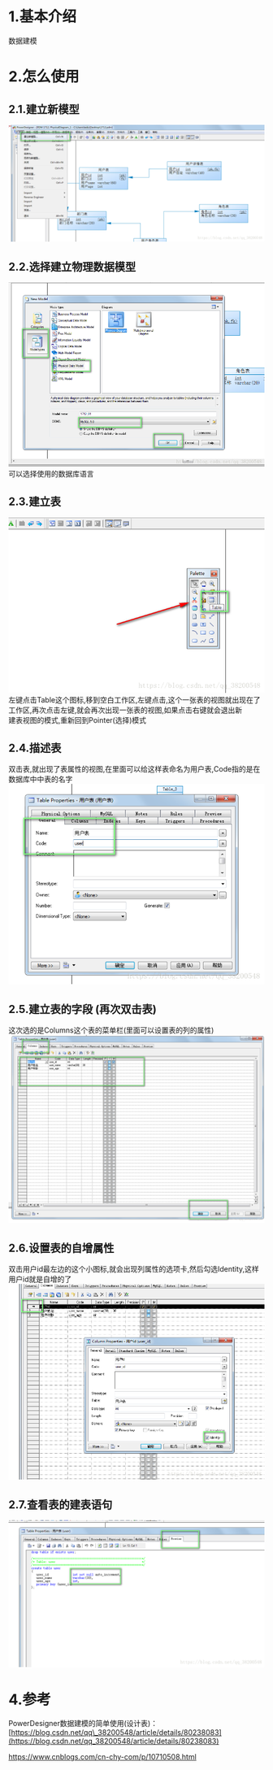 # 1.基本介绍

数据建模

# 2.怎么使用

## 2.1.建立新模型

![img](/static/image/20180508125903958.png)

## 2.2.选择建立物理数据模型

![img](/static/image/20180508125913747.png)  
可以选择使用的数据库语言

## 2.3.建立表

![img](/static/image/20180508125927368.png)  
左键点击Table这个图标,移到空白工作区,左键点击,这个一张表的视图就出现在了工作区,再次点击左键,就会再次出现一张表的视图,如果点击右键就会退出新  
建表视图的模式,重新回到Pointer\(选择\)模式

## 2.4.描述表

双击表,就出现了表属性的视图,在里面可以给这样表命名为用户表,Code指的是在数据库中中表的名字  
![img](/static/image/20180508125937326.png)

## 2.5.建立表的字段 \(再次双击表\)

这次选的是Columns这个表的菜单栏\(里面可以设置表的列的属性\)  
![img](/static/image/20180508125959819.png)

## 2.6.设置表的自增属性

双击用户id最左边的这个小图标,就会出现列属性的选项卡,然后勾选Identity,这样用户id就是自增的了  
![img](/static/image/20180508130012371.png)

## 2.7.查看表的建表语句

![img](/static/image/20180508130026967.png)

# 4.参考

PowerDesigner数据建模的简单使用\(设计表\)：  
[https://blog.csdn.net/qq\_38200548/article/details/80238083](https://blog.csdn.net/qq_38200548/article/details/80238083)

https://www.cnblogs.com/cn-chy-com/p/10710508.html

